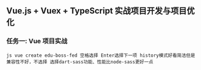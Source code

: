 ## Vue.js + Vuex + TypeScript 实战项目开发与项目优化
### 任务一: Vue 项目实战
`js
vue create edu-boss-fed
空格选择 Enter选择下一项
history模式好看简洁但是兼容性不好，不选择
选择dart-sass功能、性能比node-sass更好一点
`